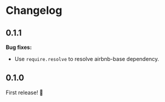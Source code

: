 # Changelog

## 0.1.1

**Bug fixes:**
- Use `require.resolve` to resolve airbnb-base dependency.

## 0.1.0

First release! :tada:
